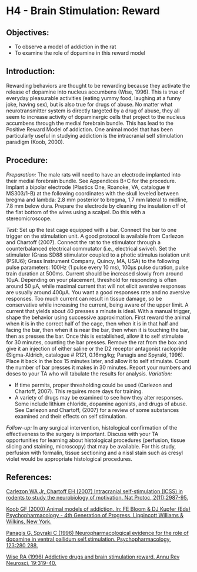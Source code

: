 # H4 - Brain Stimulation: Reward

## Objectives:

* To observe a model of addiction in the rat
* To examine the role of dopamine in this reward model

## Introduction:

Rewarding behaviors are thought to be rewarding because they activate the release of dopamine into nucleus accumbens \(Wise, 1996\). This is true of everyday pleasurable activities \(eating yummy food, laughing at a funny joke, having sex\), but is also true for drugs of abuse. No matter what neurotransmitter system is directly targeted by a drug of abuse, they all seem to increase activity of dopaminergic cells that project to the nucleus accumbens through the medial forebrain bundle. This has lead to the Positive Reward Model of addiction. One animal model that has been particularly useful in studying addiction is the intracranial self stimulation paradigm \(Koob, 2000\).

## Procedure:

_Preparation:_ The male rats will need to have an electrode implanted into their medial forebrain bundle. See Appendices B+C for the procedure. Implant a bipolar electrode \(Plastics One, Roanoke, VA, catalogue \# MS303/1-B\) at the following coordinates with the skull leveled between bregma and lambda: 2.8 mm posterior to bregma, 1.7 mm lateral to midline, 7.8 mm below dura. Prepare the electrode by cleaning the insulation off of the flat bottom of the wires using a scalpel. Do this with a stereomicroscope.

_Test:_ Set up the test cage equipped with a bar. Connect the bar to one trigger on the stimulation unit. A good protocol is available from Carlezon and Chartoff \(2007\). Connect the rat to the stimulator through a counterbalanced electrical commutator \(i.e., electrical swivel\). Set the stimulator \(Grass SD88 stimulator coupled to a photic stimulus isolation unit \(PSIU6\); Grass Instrument Company, Quincy, MA, USA\) to the following pulse parameters: 100Hz \(1 pulse every 10 ms\), 100µs pulse duration, pulse train duration at 500ms. Current should be increased slowly from around 10µA. Depending on your placement, threshold for responding is often around 50 µA, while maximal current that will not elicit aversive responses are usually around 400µA. You want a good responses rate and no aversive responses. Too much current can result in tissue damage, so be conservative while increasing the current, being aware of the upper limit. A current that yields about 40 presses a minute is ideal. With a manual trigger, shape the behavior using successive approximation. First reward the animal when it is in the correct half of the cage, then when it is in that half and facing the bar, then when it is near the bar, then when it is touching the bar, then as presses the bar. Once this is established, allow it to self stimulate for 30 minutes, counting the bar presses. Remove the rat from the box and give it an injection of either saline or the D2 receptor antagonist raclopride \(Sigma-Aldrich, catalogue \# R121, 0.16mg/kg; Panagis and Spyraki, 1996\). Place it back in the box 15 minutes later, and allow it to self stimulate. Count the number of bar presses it makes in 30 minutes. Report your numbers and doses to your TA who will tabulate the results for analysis. _Variation:_

* If time permits, proper thresholding could be used \(Carlezon and Chartoff, 2007\).  This requires more days for training.
* A variety of drugs may be examined to see how they alter responses.  Some include lithium chloride, dopamine agonists, and drugs of abuse.  See Carlezon and Chartoff, \(2007\) for a review of some substances examined and their effects on self stimulation.

_Follow-up:_ In any surgical intervention, histological confirmation of the effectiveness to the surgery is important. Discuss with your TA opportunities for learning about histological procedures \(perfusion, tissue slicing and staining, microscopy\) that may be available. For this study, perfusion with formalin, tissue sectioning and a nissl stain such as cresyl violet would be appropriate histological procedures.

## References:

[Carlezon WA Jr, Chartoff EH \(2007\) Intracranial self-stimulation \(ICSS\) in rodents to study the neurobiology of motivation. Nat Protoc, 2\(11\):2987-95.](https://www.ncbi.nlm.nih.gov/pubmed/18007634)

[Koob GF \(2000\) Animal models of addiction. In: FE Bloom & DJ Kupfer \(Eds\) Psychopharmacology - 4th Generation of Progress. Lippincott Williams & Wilkins, New York.](http://www.acnp.org/g4/GN401000072/Default.htm)

[Panagis G, Spyraki C \(1996\) Neuropharmacological evidence for the role of dopamine in ventral pallidum self.stimulation. Psychopharmacology, 123:280 288.](https://link.springer.com/article/10.1007/BF02246582)

[Wise RA \(1996\) Addictive drugs and brain stimulation reward. Annu Rev Neurosci, 19:319-40.](https://www.ncbi.nlm.nih.gov/pubmed/8833446)

